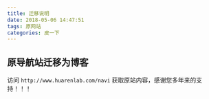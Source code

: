 ```yaml
---
title: 迁移说明
date: 2018-05-06 14:47:51
tags: 原网站
categories: 皮一下
---
```

## 原导航站迁移为博客

访问 `http://www.huarenlab.com/navi` 获取原站内容，感谢您多年来的支持！！！